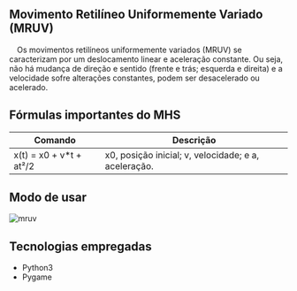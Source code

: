 ## Movimento Retilíneo Uniformemente Variado (MRUV)

&emsp;Os movimentos retilíneos uniformemente variados (MRUV) se caracterizam por um deslocamento linear e aceleração constante. Ou seja, não há mudança de direção e sentido (frente e trás; esquerda e direita) e a velocidade sofre alterações constantes, podem ser desacelerado ou acelerado.

## Fórmulas importantes do MHS

| Comando | Descrição |
| --- | --- |
| x(t) = x0 + v*t + at²/2 | x0, posição inicial; v, velocidade; e a, aceleração. |

## Modo de usar

![mruv](https://user-images.githubusercontent.com/87876734/162518952-55d19466-95de-40b9-9e61-8de33eabf6c2.gif)

## Tecnologias empregadas
* Python3
* Pygame
